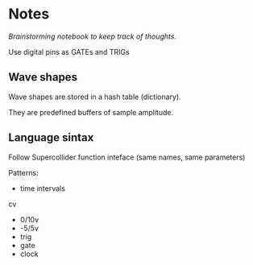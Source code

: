 # Notes

_Brainstorming notebook to keep track of thoughts._

Use digital pins as GATEs and TRIGs

## Wave shapes

Wave shapes are stored in a hash table (dictionary).

They are predefined buffers of sample amplitude.
 
## Language sintax

Follow Supercollider function inteface (same names, same parameters)

Patterns:
- time intervals  

cv
- 0/10v
- -5/5v
- trig
- gate
- clock

